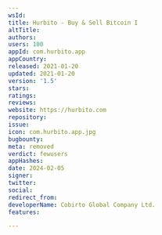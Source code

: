 ```yaml
---
wsId: 
title: Hurbito - Buy & Sell Bitcoin I
altTitle: 
authors: 
users: 100
appId: com.hurbito.app
appCountry: 
released: 2021-01-20
updated: 2021-01-20
version: '1.5'
stars: 
ratings: 
reviews: 
website: https://hurbito.com
repository: 
issue: 
icon: com.hurbito.app.jpg
bugbounty: 
meta: removed
verdict: fewusers
appHashes: 
date: 2024-02-05
signer: 
twitter: 
social: 
redirect_from: 
developerName: Cobirto Global Company Ltd.
features: 

---
```


